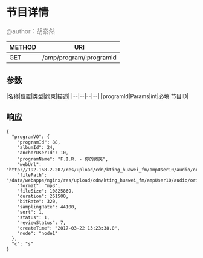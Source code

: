 # 节目详情
<font color="gray" size="3">@author：胡泰然</font>

|METHOD|URI|
|--|--|
|GET|/amp/program/:programId|

## 参数

|名称|位置|类型|约束|描述|
|--|--|--|--|
|programId|Params|int|必填|节目ID|




## 响应
```
{
  "programVO": {
    "programId": 88,
    "albumId": 24,
    "anchorUserId": 10,
    "programName": "F.I.R. - 你的微笑",
    "webUrl": "http://192.168.2.207/res/upload/cdn/kting_huawei_fm/ampUser10/audio/original/20170322/2aa5qmsb.mp3",
    "filePath": "/data/webapps/nginx/res/upload/cdn/kting_huawei_fm/ampUser10/audio/original/20170322/2aa5qmsb.mp3",
    "format": "mp3",
    "fileSize": 10825869,
    "duration": 261500,
    "bitRate": 320,
    "samplingRate": 44100,
    "sort": 1,
    "status": 1,
    "reviewStatus": 7,
    "createTime": "2017-03-22 13:23:38.0",
    "node": "node1"
  },
  "c": "s"
}
```


